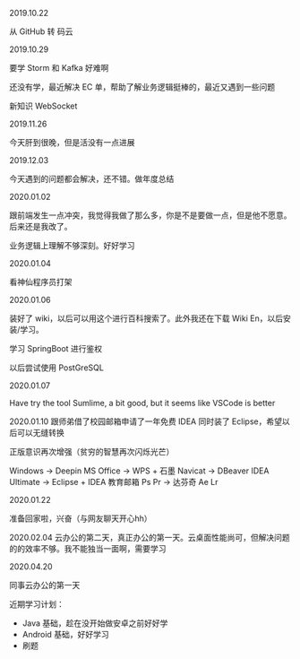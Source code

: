 2019.10.22 

从 GitHub 转 码云


2019.10.29 

要学 Storm 和 Kafka 好难啊

还没有学，最近解决 EC 单，帮助了解业务逻辑挺棒的，最近又遇到一些问题

新知识 WebSocket



2019.11.26 

今天肝到很晚，但是活没有一点进展



2019.12.03

今天遇到的问题都会解决，还不错。做年度总结



2020.01.02

跟前端发生一点冲突，我觉得我做了那么多，你是不是要做一点，但是他不愿意。后来还是我改了。

业务逻辑上理解不够深刻。好好学习



2020.01.04

看神仙程序员打架



2020.01.06

装好了 wiki，以后可以用这个进行百科搜索了。此外我还在下载 Wiki En，以后安装/学习。

学习 SpringBoot 进行鉴权

以后尝试使用 PostGreSQL


2020.01.07

Have try the tool Sumlime, a bit good, but it seems like VSCode is better

2020.01.10
跟师弟借了校园邮箱申请了一年免费 IDEA
同时装了 Eclipse，希望以后可以无缝转换

正版意识再次增强（贫穷的智慧再次闪烁光芒）

Windows -> Deepin
MS Office -> WPS + 石墨
Navicat -> DBeaver
IDEA Ultimate -> Eclipse + IDEA 教育邮箱
Ps
Pr -> 达芬奇
Ae
Lr



2020.01.22

准备回家啦，兴奋（与网友聊天开心hh）

2020.02.04
云办公的第二天，真正办公的第一天。云桌面性能尚可，但解决问题的的效率不够。我不能独当一面啊，需要学习



2020.04.20

同事云办公的第一天

近期学习计划：

- Java 基础，趁在没开始做安卓之前好好学
- Android 基础，好好学习
- 刷题